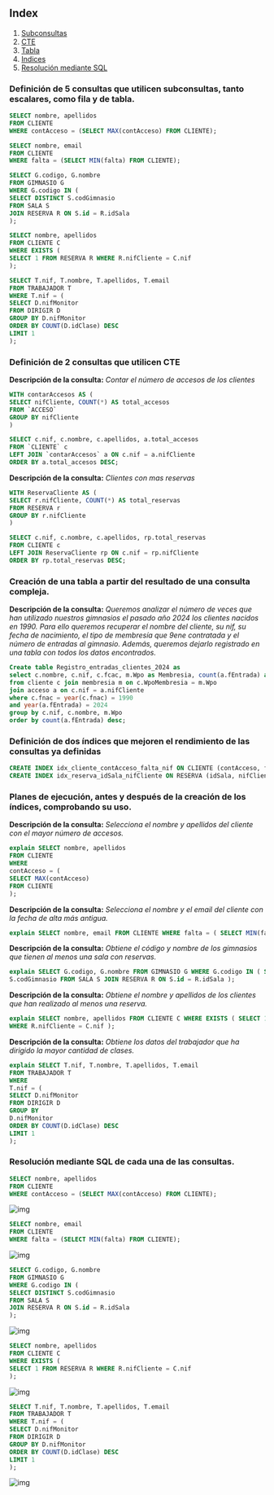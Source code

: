 ## Index  
1. [Subconsultas](https://github.com/Proyecto1K2024Grupo5/1-K_Proyecto_Gimnasio/blob/main/src/Docs/7.%20DQL.md#definición-de-5-consultas-que-utilicen-subconsultas-tanto-escalares-como-fila-y-de-tabla)
2. [CTE](#definicion-de-2-consultas-que-utilicen-cte)  
3. [Tabla](#creacion-de-una-tabla-a-partir-del-resultado-de-una-consulta-compleja)  
4. [Indices](#definicion-de-dos-indices-que-mejoren-el-rendimiento-de-las-consultas-ya-definidas)  
5. [Resolución mediante SQL](#resolucion-mediante-sql-de-cada-una-de-las-consultas)  





### Definición de 5 consultas que utilicen subconsultas, tanto escalares, como fila y de tabla.
```sql
SELECT nombre, apellidos
FROM CLIENTE
WHERE contAcceso = (SELECT MAX(contAcceso) FROM CLIENTE);

SELECT nombre, email
FROM CLIENTE
WHERE falta = (SELECT MIN(falta) FROM CLIENTE);

SELECT G.codigo, G.nombre
FROM GIMNASIO G
WHERE G.codigo IN (
SELECT DISTINCT S.codGimnasio
FROM SALA S
JOIN RESERVA R ON S.id = R.idSala
);

SELECT nombre, apellidos
FROM CLIENTE C
WHERE EXISTS (
SELECT 1 FROM RESERVA R WHERE R.nifCliente = C.nif
);

SELECT T.nif, T.nombre, T.apellidos, T.email
FROM TRABAJADOR T
WHERE T.nif = (
SELECT D.nifMonitor
FROM DIRIGIR D
GROUP BY D.nifMonitor
ORDER BY COUNT(D.idClase) DESC
LIMIT 1
);
```  

### Definición de 2 consultas que utilicen CTE
**Descripción de la consulta:**
*Contar el número de accesos de los clientes* 
```sql
WITH contarAccesos AS (
SELECT nifCliente, COUNT(*) AS total_accesos
FROM `ACCESO`
GROUP BY nifCliente
)

SELECT c.nif, c.nombre, c.apellidos, a.total_accesos
FROM `CLIENTE` c
LEFT JOIN `contarAccesos` a ON c.nif = a.nifCliente
ORDER BY a.total_accesos DESC;
```  

**Descripción de la consulta:**
*Clientes con mas reservas*  
```sql
WITH ReservaCliente AS (
SELECT r.nifCliente, COUNT(*) AS total_reservas
FROM RESERVA r
GROUP BY r.nifCliente
)

SELECT c.nif, c.nombre, c.apellidos, rp.total_reservas
FROM CLIENTE c
LEFT JOIN ReservaCliente rp ON c.nif = rp.nifCliente
ORDER BY rp.total_reservas DESC;
```

### Creación de una tabla a partir del resultado de una consulta compleja.  
**Descripción de la consulta:**
*Queremos analizar el número de veces que han
utilizado nuestros gimnasios el pasado año 2024 los clientes nacidos en 1990.
Para ello queremos recuperar el nombre del cliente, su nif, su fecha de
nacimiento, el tipo de membresía que 9ene contratada y el número de entradas
al gimnasio. Además, queremos dejarlo registrado en una tabla con todos los
datos encontrados.*

```sql
Create table Registro_entradas_clientes_2024 as
select c.nombre, c.nif, c.fcac, m.Wpo as Membresia, count(a.fEntrada) as Entradas_gimnasio
from cliente c join membresia m on c.WpoMembresia = m.Wpo
join acceso a on c.nif = a.nifCliente
where c.fnac = year(c.fnac) = 1990
and year(a.fEntrada) = 2024
group by c.nif, c.nombre, m.Wpo
order by count(a.fEntrada) desc;
```

### Definición de dos índices que mejoren el rendimiento de las consultas ya definidas
```sql
CREATE INDEX idx_cliente_contAcceso_falta_nif ON CLIENTE (contAcceso, falta, nif);
CREATE INDEX idx_reserva_idSala_nifCliente ON RESERVA (idSala, nifCliente);
```

### Planes de ejecución, antes y después de la creación de los índices, comprobando su uso.  
**Descripción de la consulta:**
*Selecciona el nombre y apellidos del cliente con el mayor número de accesos.*
```sql
explain SELECT nombre, apellidos
FROM CLIENTE
WHERE
contAcceso = (
SELECT MAX(contAcceso)
FROM CLIENTE
);
```
**Descripción de la consulta:**
*Selecciona el nombre y el email del cliente con la fecha de alta más antigua.*
```sql
explain SELECT nombre, email FROM CLIENTE WHERE falta = ( SELECT MIN(falta) FROM CLIENTE );
```
**Descripción de la consulta:**
*Obtiene el código y nombre de los gimnasios que tienen al menos una sala con
reservas.*
```sql
explain SELECT G.codigo, G.nombre FROM GIMNASIO G WHERE G.codigo IN ( SELECT DISTINCT
S.codGimnasio FROM SALA S JOIN RESERVA R ON S.id = R.idSala );
```
**Descripción de la consulta:**
*Obtiene el nombre y apellidos de los clientes que han realizado al menos una
reserva.*
```sql
explain SELECT nombre, apellidos FROM CLIENTE C WHERE EXISTS ( SELECT 1 FROM RESERVA R
WHERE R.nifCliente = C.nif );
```
**Descripción de la consulta:**
*Obtiene los datos del trabajador que ha dirigido la mayor cantidad de clases.*
```sql
explain SELECT T.nif, T.nombre, T.apellidos, T.email
FROM TRABAJADOR T
WHERE
T.nif = (
SELECT D.nifMonitor
FROM DIRIGIR D
GROUP BY
D.nifMonitor
ORDER BY COUNT(D.idClase) DESC
LIMIT 1
);
```

### Resolución mediante SQL de cada una de las consultas.  
```sql
SELECT nombre, apellidos
FROM CLIENTE
WHERE contAcceso = (SELECT MAX(contAcceso) FROM CLIENTE);
```
![img](/src/Images/consulta1.png)

```sql
SELECT nombre, email
FROM CLIENTE
WHERE falta = (SELECT MIN(falta) FROM CLIENTE);
```
![img](/src/Images/consulta2.png)
```sql
SELECT G.codigo, G.nombre
FROM GIMNASIO G
WHERE G.codigo IN (
SELECT DISTINCT S.codGimnasio
FROM SALA S
JOIN RESERVA R ON S.id = R.idSala
);
```
![img](/src/Images/consulta3.png)
```sql
SELECT nombre, apellidos
FROM CLIENTE C
WHERE EXISTS (
SELECT 1 FROM RESERVA R WHERE R.nifCliente = C.nif
);
```
![img](/src/Images/consulta4.png)
```sql
SELECT T.nif, T.nombre, T.apellidos, T.email
FROM TRABAJADOR T
WHERE T.nif = (
SELECT D.nifMonitor
FROM DIRIGIR D
GROUP BY D.nifMonitor
ORDER BY COUNT(D.idClase) DESC
LIMIT 1
);
```
![img](/src/Images/consulta5.png)
